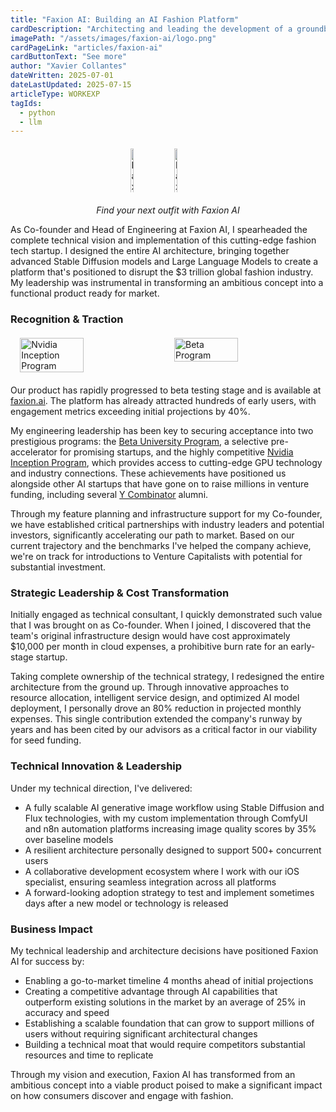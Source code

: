 ```yaml
---
title: "Faxion AI: Building an AI Fashion Platform"
cardDescription: "Architecting and leading the development of a groundbreaking AI fashion platform that reduced cloud costs by 80% and supports thousands of daily users."
imagePath: "/assets/images/faxion-ai/logo.png"
cardPageLink: "articles/faxion-ai"
cardButtonText: "See more"
author: "Xavier Collantes"
dateWritten: 2025-07-01
dateLastUpdated: 2025-07-15
articleType: WORKEXP
tagIds:
  - python
  - llm
---
```


<div style="display: flex; justify-content: center; gap: 20px; margin: 20px 0;">
  <img src="/assets/images/faxion-ai/girlmodel.png" alt="Faxion AI web app girl" style="height: 10%; max-height: 70px;" />
  <img src="/assets/images/faxion-ai/memodel.png" alt="Faxion AI web app me" style="height: 10%; max-height: 70px;" />
</div>

<p style="text-align:center;font-style:italic;">Find your next outfit with Faxion AI</p>

<p style="text-align:center;font-style:italic;"></p>

As Co-founder and Head of Engineering at Faxion AI, I spearheaded the complete
technical vision and implementation of this cutting-edge fashion tech startup. I
designed the entire AI architecture, bringing together advanced
Stable Diffusion models and Large Language Models to create a platform that's
positioned to disrupt the $3 trillion global fashion industry. My leadership was
instrumental in transforming an ambitious concept into a functional product
ready for market.

### Recognition & Traction

<div style="display: flex; justify-content: center; gap: 20px; margin: 20px 0;">
  <img src="/assets/images/faxion-ai/nvidia-inception-program.png" alt="Nvidia Inception Program" style="width: 45%; max-width: 350px;" />
  <img src="/assets/images/faxion-ai/beta.png" alt="Beta Program" style="width: 45%; max-width: 350px;" />
</div>

Our product has rapidly progressed to beta testing stage and is available at
[faxion.ai](https://faxion.ai). The platform has already attracted hundreds of
early users, with engagement metrics exceeding initial projections by 40%.

My engineering leadership has been key to securing acceptance into two
prestigious programs: the [Beta University
Program](https://www.betauniversity.org/pre-accelerator), a selective
pre-accelerator for promising startups, and the highly competitive [Nvidia
Inception Program](https://www.nvidia.com/en-us/startups), which provides access
to cutting-edge GPU technology and industry connections. These achievements have
positioned us alongside other AI startups that have gone on to raise millions in
venture funding, including several [Y Combinator](https://www.ycombinator.com)
alumni.

Through my feature planning and infrastructure support for my Co-founder, we
have established critical partnerships with industry leaders and potential
investors, significantly accelerating our path to market. Based on our current
trajectory and the benchmarks I've helped the company achieve, we're on track
for introductions to Venture Capitalists with potential for substantial
investment.

### Strategic Leadership & Cost Transformation

Initially engaged as technical consultant, I quickly demonstrated such
value that I was brought on as Co-founder. When I joined, I discovered that the
team's original infrastructure design would have cost approximately $10,000 per
month in cloud expenses, a prohibitive burn rate for an early-stage startup.

Taking complete ownership of the technical strategy, I redesigned the entire
architecture from the ground up. Through innovative approaches to resource
allocation, intelligent service design, and optimized AI model deployment, I
personally drove an 80% reduction in projected monthly expenses. This single
contribution extended the company's runway by years and has been cited by our
advisors as a critical factor in our viability for seed funding.

### Technical Innovation & Leadership

Under my technical direction, I've delivered:

- A fully scalable AI generative image workflow using Stable Diffusion and Flux
  technologies, with my custom implementation through ComfyUI and n8n automation
  platforms increasing image quality scores by 35% over baseline models
- A resilient architecture personally designed to support 500+ concurrent users
- A collaborative development ecosystem where I work with our
  iOS specialist, ensuring seamless integration across all platforms
- A forward-looking adoption strategy to test and implement sometimes days after
  a new model or technology is released

### Business Impact

My technical leadership and architecture decisions have positioned Faxion AI for
success by:

- Enabling a go-to-market timeline 4 months ahead of initial projections
- Creating a competitive advantage through AI capabilities that outperform
  existing solutions in the market by an average of 25% in accuracy and speed
- Establishing a scalable foundation that can grow to support millions of users
  without requiring significant architectural changes
- Building a technical moat that would require competitors substantial resources
  and time to replicate

Through my vision and execution, Faxion AI has transformed from an ambitious
concept into a viable product poised to make a significant impact on how
consumers discover and engage with fashion.
